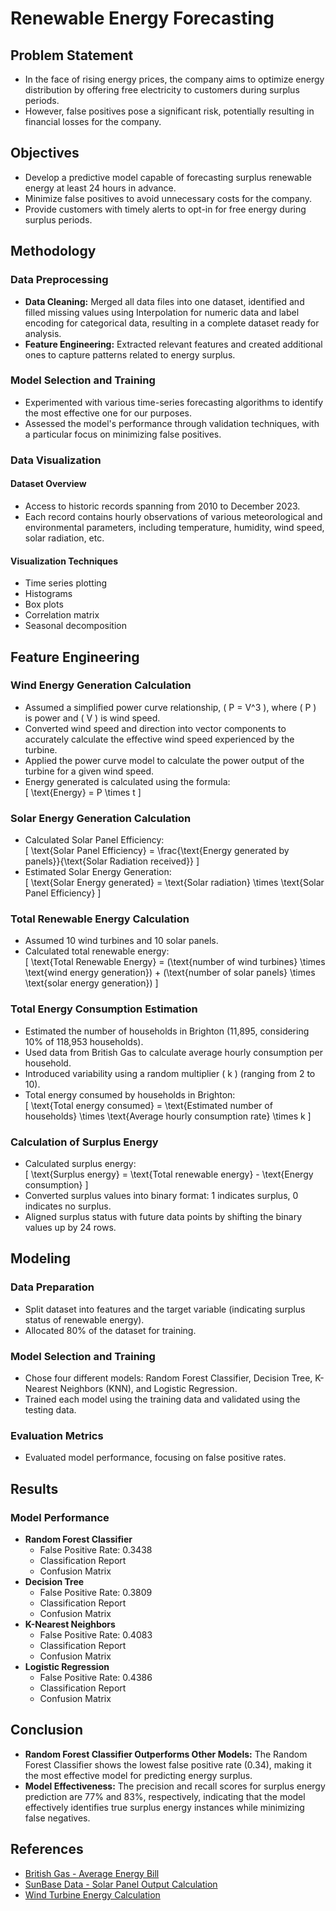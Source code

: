 # Renewable Energy Forecasting

## Problem Statement

- In the face of rising energy prices, the company aims to optimize energy distribution by offering free electricity to customers during surplus periods.
- However, false positives pose a significant risk, potentially resulting in financial losses for the company.

## Objectives

- Develop a predictive model capable of forecasting surplus renewable energy at least 24 hours in advance.
- Minimize false positives to avoid unnecessary costs for the company.
- Provide customers with timely alerts to opt-in for free energy during surplus periods.

## Methodology

### Data Preprocessing

- **Data Cleaning:** Merged all data files into one dataset, identified and filled missing values using Interpolation for numeric data and label encoding for categorical data, resulting in a complete dataset ready for analysis.
- **Feature Engineering:** Extracted relevant features and created additional ones to capture patterns related to energy surplus.

### Model Selection and Training

- Experimented with various time-series forecasting algorithms to identify the most effective one for our purposes.
- Assessed the model's performance through validation techniques, with a particular focus on minimizing false positives.

### Data Visualization

#### Dataset Overview

- Access to historic records spanning from 2010 to December 2023.
- Each record contains hourly observations of various meteorological and environmental parameters, including temperature, humidity, wind speed, solar radiation, etc.

#### Visualization Techniques

- Time series plotting
- Histograms
- Box plots
- Correlation matrix
- Seasonal decomposition

## Feature Engineering

### Wind Energy Generation Calculation

- Assumed a simplified power curve relationship, \( P = V^3 \), where \( P \) is power and \( V \) is wind speed.
- Converted wind speed and direction into vector components to accurately calculate the effective wind speed experienced by the turbine.
- Applied the power curve model to calculate the power output of the turbine for a given wind speed.
- Energy generated is calculated using the formula:  
  \[
  \text{Energy} = P \times t
  \]

### Solar Energy Generation Calculation

- Calculated Solar Panel Efficiency:  
  \[
  \text{Solar Panel Efficiency} = \frac{\text{Energy generated by panels}}{\text{Solar Radiation received}}
  \]
- Estimated Solar Energy Generation:  
  \[
  \text{Solar Energy generated} = \text{Solar radiation} \times \text{Solar Panel Efficiency}
  \]

### Total Renewable Energy Calculation

- Assumed 10 wind turbines and 10 solar panels.
- Calculated total renewable energy:  
  \[
  \text{Total Renewable Energy} = (\text{number of wind turbines} \times \text{wind energy generation}) + (\text{number of solar panels} \times \text{solar energy generation})
  \]

### Total Energy Consumption Estimation

- Estimated the number of households in Brighton (11,895, considering 10% of 118,953 households).
- Used data from British Gas to calculate average hourly consumption per household.
- Introduced variability using a random multiplier \( k \) (ranging from 2 to 10).
- Total energy consumed by households in Brighton:  
  \[
  \text{Total energy consumed} = \text{Estimated number of households} \times \text{Average hourly consumption rate} \times k
  \]

### Calculation of Surplus Energy

- Calculated surplus energy:  
  \[
  \text{Surplus energy} = \text{Total renewable energy} - \text{Energy consumption}
  \]
- Converted surplus values into binary format: 1 indicates surplus, 0 indicates no surplus.
- Aligned surplus status with future data points by shifting the binary values up by 24 rows.

## Modeling

### Data Preparation

- Split dataset into features and the target variable (indicating surplus status of renewable energy).
- Allocated 80% of the dataset for training.

### Model Selection and Training

- Chose four different models: Random Forest Classifier, Decision Tree, K-Nearest Neighbors (KNN), and Logistic Regression.
- Trained each model using the training data and validated using the testing data.

### Evaluation Metrics

- Evaluated model performance, focusing on false positive rates.

## Results

### Model Performance

- **Random Forest Classifier**
  - False Positive Rate: 0.3438
  - Classification Report
  - Confusion Matrix
- **Decision Tree**
  - False Positive Rate: 0.3809
  - Classification Report
  - Confusion Matrix
- **K-Nearest Neighbors**
  - False Positive Rate: 0.4083
  - Classification Report
  - Confusion Matrix
- **Logistic Regression**
  - False Positive Rate: 0.4386
  - Classification Report
  - Confusion Matrix

## Conclusion

- **Random Forest Classifier Outperforms Other Models:** The Random Forest Classifier shows the lowest false positive rate (0.34), making it the most effective model for predicting energy surplus.
- **Model Effectiveness:** The precision and recall scores for surplus energy prediction are 77% and 83%, respectively, indicating that the model effectively identifies true surplus energy instances while minimizing false negatives.

## References

- [British Gas - Average Energy Bill](https://www.britishgas.co.uk/energy/guides/average-bill.html)
- [SunBase Data - Solar Panel Output Calculation](https://www.sunbasedata.com/blog/how-to-calculate-solar-panel-output)
- [Wind Turbine Energy Calculation](https://x-engineer.org/wind-turbine-energy/)
